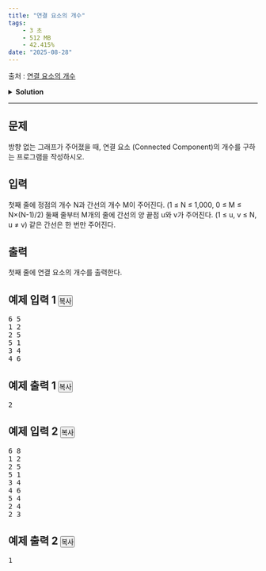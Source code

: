 ```yaml
---
title: "연결 요소의 개수"
tags:
    - 3 초
    - 512 MB
    - 42.415%
date: "2025-08-28"
---
```


출처 : [연결 요소의 개수](https://www.acmicpc.net/problem/11724)
<details>
<summary><b>Solution</b></summary>

<details>
<summary>Python</summary>

<pre><code class='language-python'>
import sys
input = sys.stdin.readline

from collections import deque

def find_CC(graph, N):
    # 탐색완료한 정점 체크용 배열
    visited = [False]*N
    result = 0 # 찾은 연결 요소 수
    
    for i in range(N):
        # 만약 i가 체크 안된 정점이라면,
        if not visited[i]:
            # bfs 로 탐색하자
            Q = deque()
            # 체크 안된 정점을 Q에 넣고 방문 체크
            Q.append(i)
            visited[i] = True

            while Q:
                node = Q.popleft()
                # 연결되어 있는 정점을 전부 체크
                for v in graph[node]:
                    # 방문 안 한 곳이라면 Q에 추가 후 방문 체크
                    if not visited[v]:
                        Q.append(v)
                        visited[v] = True
            # 일련의 과정이 끝나면 연결 요소 1개 찾은 것
            result += 1
    return result

if __name__ == '__main__':
    N, M = map(int, input().split())
    
    # 만들어지는 그래프를 인접 리스트 형태로 저장
    graph = [[] for _ in range(N)]
    
    for _ in range(M):
        # 입력받는 간선을 0 넘버링으로 바꿔준다.
        u, v = map(lambda x: int(x)-1, input().split())
        graph[u].append(v)
        graph[v].append(u)
    # 연결 요소 찾는 함수로 값을 찾아준다.
    print(find_CC(graph, N))
</code></pre>
</details>

</details>

<hr>

<div class="col-md-12">
<section class="problem-section" id="description">
<div class="headline">
<h2>문제</h2>
</div>
<div class="problem-text" id="problem_description">
<p>방향 없는 그래프가 주어졌을 때, 연결 요소 (Connected Component)의 개수를 구하는 프로그램을 작성하시오.</p>
</div>
</section>
</div>
<div class="col-md-12">
<section class="problem-section" id="input">
<div class="headline">
<h2>입력</h2>
</div>
<div class="problem-text" id="problem_input">
<p>첫째 줄에 정점의 개수 N과 간선의 개수 M이 주어진다. (1 ≤ N ≤ 1,000, 0 ≤ M ≤ N×(N-1)/2) 둘째 줄부터 M개의 줄에 간선의 양 끝점 u와 v가 주어진다. (1 ≤ u, v ≤ N, u ≠ v) 같은 간선은 한 번만 주어진다.</p>
</div>
</section>
</div>
<div class="col-md-12">
<section class="problem-section" id="output">
<div class="headline">
<h2>출력</h2>
</div>
<div class="problem-text" id="problem_output">
<p>첫째 줄에 연결 요소의 개수를 출력한다.</p>
</div>
</section>
</div>
<div class="col-md-12">
<section class="problem-section" id="limit" style="display:none;">
<div class="headline">
<h2>제한</h2>
</div>
<div class="problem-text" id="problem_limit">
</div>
</section>
</div>
<div class="col-md-12">
<div class="row">
<div class="col-md-6">
<section id="sampleinput1">
<div class="headline">
<h2>예제 입력 1
							<button class="btn btn-link copy-button" data-clipboard-target="#sample-input-1" style="padding: 0px;" type="button">복사</button>
</h2>
</div>
<pre class="sampledata" id="sample-input-1">6 5
1 2
2 5
5 1
3 4
4 6
</pre>
</section>
</div>
<div class="col-md-6">
<section id="sampleoutput1">
<div class="headline">
<h2>예제 출력 1
							<button class="btn btn-link copy-button" data-clipboard-target="#sample-output-1" style="padding: 0px;" type="button">복사</button>
</h2>
</div>
<pre class="sampledata" id="sample-output-1">2
</pre>
</section>
</div>
</div>
</div>
<div class="col-md-12">
<div class="row">
<div class="col-md-6">
<section id="sampleinput2">
<div class="headline">
<h2>예제 입력 2
							<button class="btn btn-link copy-button" data-clipboard-target="#sample-input-2" style="padding: 0px;" type="button">복사</button>
</h2>
</div>
<pre class="sampledata" id="sample-input-2">6 8
1 2
2 5
5 1
3 4
4 6
5 4
2 4
2 3
</pre>
</section>
</div>
<div class="col-md-6">
<section id="sampleoutput2">
<div class="headline">
<h2>예제 출력 2
							<button class="btn btn-link copy-button" data-clipboard-target="#sample-output-2" style="padding: 0px;" type="button">복사</button>
</h2>
</div>
<pre class="sampledata" id="sample-output-2">1
</pre>
</section>
</div>
</div>
</div>
<div class="col-md-12">
<section class="problem-section" id="hint" style="display: none;">
<div class="headline">
<h2>힌트</h2>
</div>
<div class="problem-text" id="problem_hint">
</div>
</section>
</div>
